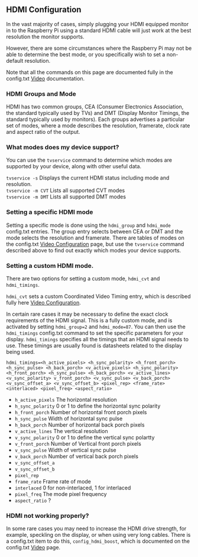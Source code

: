 ## HDMI Configuration

In the vast majority of cases, simply plugging your HDMI equipped monitor in to the Raspberry Pi using a standard HDMI cable will just work at the best resolution the monitor supports.

However, there are some circumstances where the Raspberry Pi may not be able to determine the best mode, or you specifically wish to set a non-default resolution.

Note that all the commands on this page are documented fully in the config.txt [Video](config-txt/video.md) documentation.

### HDMI Groups and Mode 

HDMI has two common groups, CEA (Consumer Electronics Association, the standard typically used by TVs) and DMT (Display Monitor Timings, the standard typically used by monitors). Each groups advertises a particular set of modes, where a mode describes the resolution, framerate, clock rate and aspect ratio of the output.

### What modes does my device support?

You can use the `tvservice` command to determine which modes are supported by your device, along with other useful data.

`tvservice -s` Displays the current HDMI status including mode and resolution.  
`tvservice -m CVT` Lists all supported CVT modes  
`tvservice -m DMT` Lists all supported DMT modes  

### Setting a specific HDMI mode

Setting a specific mode is done using the `hdmi_group` and `hdmi_mode` config.txt entries. The group entry selects between CEA or DMT  and the mode selects the resolution and framerate. There are tables of modes on the config.txt [Video Configuration](config-txt/video.md) page, but use the `tvservice` command described above to find out exactly which modes your device supports.

### Setting a custom HDMI mode.

There are two options for setting a custom mode,  `hdmi_cvt` and `hdmi_timings`. 

`hdmi_cvt` sets a custom Coordinated Video Timing entry, which is described fully here [Video Configuration](config-txt/video.md#Custom%20Mode).

In certain rare cases it may be necessary to define the exact clock requirements of the HDMI signal. This is a fully custom mode, and is activated by setting `hdmi_group=2` and `hdmi_mode=87`. You can then use the `hdmi_timings` config.txt command to set the specific parameters for your display. 
`hdmi_timings` specifies all the timings that an HDMI signal needs to use. These timings are usually found is datasheets related to the display being used.

`hdmi_timings=<h_active_pixels> <h_sync_polarity> <h_front_porch> <h_sync_pulse> <h_back_porch> <v_active_pixels> <h_sync_polarity> <h_front_porch> <h_sync_pulse> <h_back_porch> <v_active_lines> <v_sync_polarity> v_front_porch> <v_sync_pulse> <v_back_porch> <v_sync_offset_a> <v_sync_offset_b> <pixel_rep> <frame_rate> <interlaced> <pixel_freq> <aspect_ratio>`

- `h_active_pixels` The horizontal resolution
- `h_sync_polarity` 0 or 1 to define the horizontal sync polarity
- `h_front_porch` Number of horizontal front porch pixels 
- `h_sync_pulse` Width of horizontal sync pulse
- `h_back_porch` Number of horizontal back porch pixels 
- `v_active_lines` The vertical resolution
- `v_sync_polarity` 0 or 1 to define the vertical sync polartty
- `v_front_porch` Number of Vertical  front porch pixels
- `v_sync_pulse` Width of vertical sync pulse
- `v_back_porch` Number of vertical back porch pixels
- `v_sync_offset_a`
- `v_sync_offset_b`
- `pixel_rep`
- `frame_rate` Frame rate of mode
- `interlaced` 0 for non-interlaced, 1 for interlaced
- `pixel_freq` The mode pixel frequency
- `aspect_ratio` ?

### HDMI not working properly?

In some rare cases you may need to increase the HDMI drive strength, for example, speckling on the display, or when using very long cables. There is a config.txt item to do this, `config_hdmi_boost`, which is documented on the config.txt [Video](config-txt/video.md) page.

